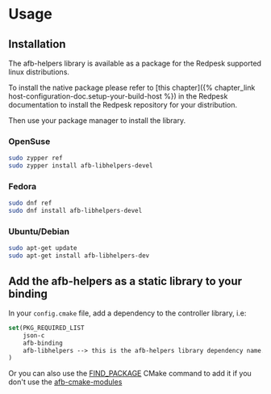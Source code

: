 # Usage

## Installation

The afb-helpers library is available as a package for the Redpesk supported linux
distributions.


To install the native package please refer to [this chapter]({% chapter_link host-configuration-doc.setup-your-build-host %})
in the Redpesk documentation to install the Redpesk repository for your distribution.

Then use your package manager to install the library.

### OpenSuse

```bash
sudo zypper ref
sudo zypper install afb-libhelpers-devel
```

### Fedora

```bash
sudo dnf ref
sudo dnf install afb-libhelpers-devel
```

### Ubuntu/Debian

```bash
sudo apt-get update
sudo apt-get install afb-libhelpers-dev
```

## Add the afb-helpers as a static library to your binding

In your `config.cmake` file, add a dependency to the controller library, i.e:

```cmake
set(PKG_REQUIRED_LIST
	json-c
	afb-binding
	afb-libhelpers --> this is the afb-helpers library dependency name.
)
```

Or you can also use the [FIND_PACKAGE](https://cmake.org/cmake/help/v3.19/command/find_package.html?highlight=find_package)
CMake command to add it if you don't use the [afb-cmake-modules](cmakeafbtemplates/dev_guide/cmake-overview.html)
